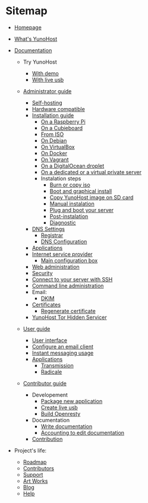 # Sitemap

* [Homepage](/index)

* [What's YunoHost](/whatsyunohost)

* [Documentation](/docs)

    * Try YunoHost
       * [With demo](/try)    
       * [With live usb](/try_at_home)

    * [Administrator guide](/admindoc)
        * [Self-hosting](/selfhosting_en)
        * [Hardware compatible](/hardware)
        * [Installation guide](/install)
            * [On a Raspberry Pi](/install_on_raspberry)
            * [On a Cubieboard](/install_on_cubieboard)
            * [From ISO](/install_iso)
            * [On Debian](/install_on_debian)
            * [On VirtualBox](/install_on_virtualbox)
            * [On Docker](/docker)
            * [On Vagrant](/vagrant)
            * [On a DigitalOcean droplet](/install_on_digitalocean)
            * [On a dedicated or a virtual private server](/install_on_dedicated_server)
            * Instalation steps
               * [Burn or copy iso](/burn_or_copy_iso)
               * [Boot and graphical install](/boot_and_graphical_install)
               * [Copy YunoHost image on SD card](/copy_image)
               * [Manual instalation](/install_manually)
               * [Plug and boot your server](/plug_and_boot)
               * [Post-instalation](/postinstall)
               * [Diagnostic](/diagnostic)
        * [DNS Settings](/dns)
           * [Registrar](registar)
           * [DNS Configuration](/dns_config)
        * [Applications](/apps)
        * [Internet service provider](/isp)
            * [Main configuration box](/isp_box_config)
        * [Web administration](/admin)
        * [Security](/security)
        * [Connect to your server with SSH](/ssh)
        * [Command line administration](/moulinette)
        * Email:
           * [DKIM](dkim)
        * [Certificates](/certificate)
            * [Regenerate certificate](/regenerate_certificate_en)
        * [YunoHost Tor Hidden Servicer](/torhiddenservice)

    * [User guide](/userdoc)
        * [User interface](user_interface)
        * [Configure an email client](/email)
        * [Instant messaging usage](/XMPP)
        * [Applications](/apps)
           * [Transmission](/app_transmission_en)
           * [Radicale](/app_radicale)

    * [Contributor guide](/contribute)
        * Developement
           * [Package new application](/packaging_apps)
           * [Create live usb](/create_live_usb)
           * [Build Openresty](/build_openresty)
        * Documentation
           * [Write documentation](/write_documentation)
           * [Accounting to edit documentation](/accounting)
        * [Contribution](/contributordoc)

* Project's life:
   * [Roadmap](/roadmap)
   * [Contributors](contribs)
   * [Support](/support_en)
   * [Art Works](artworks_en)
   * [Blog](https://forum.yunohost.org/c/announcement)
   * [Help](/help)